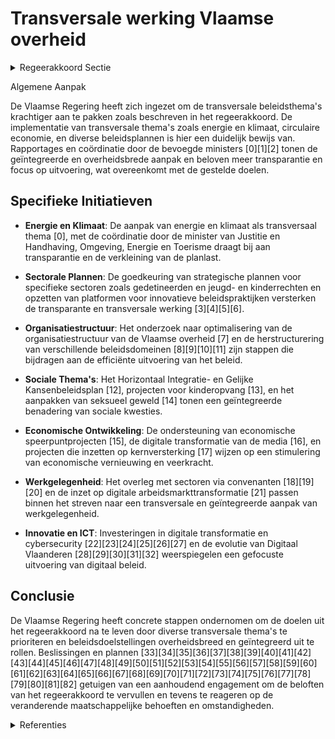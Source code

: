 # Transversale werking Vlaamse overheid

<details>
        <summary>Regeerakkoord Sectie </summary>
        <p>4.2.2 Transversale werking Vlaamse overheid We kiezen voor een nieuwe, krachtigere aanpak van de transversale beleidsthema’s: op initiatief van de bevoegde minister legt de Vlaamse regering voor deze thema’s een beperkt aantal prioritaire, overheidsbrede en geïntegreerde doelstellingen vast en bepaalt hierbij telkens ook welke beleidsdo-meinen en ministers gevat zijn. De vakminis-ters rapporteren vervolgens, voor zover ze gevat worden, via hun beleidsbrieven op welke manier ze uitvoering geven aan deze doelstellingen. Deze werkwijze zorgt voor meer transparantie, creëert meer mogelijk-heden om dwarsverbanden te leggen tussen de verschillende transversale beleidsthema’s, en vermindert de planlast zodat meer gefocust kan worden op de uitvoering van het beleid. </p>
        </details> 

Algemene Aanpak

De Vlaamse Regering heeft zich ingezet om de transversale beleidsthema's krachtiger aan te pakken zoals beschreven in het regeerakkoord. De implementatie van transversale thema's zoals energie en klimaat, circulaire economie, en diverse beleidsplannen is hier een duidelijk bewijs van. Rapportages en coördinatie door de bevoegde ministers \[0\]\[1\]\[2\] tonen de geïntegreerde en overheidsbrede aanpak en beloven meer transparantie en focus op uitvoering, wat overeenkomt met de gestelde doelen.

## Specifieke Initiatieven

- **Energie en Klimaat**: De aanpak van energie en klimaat als transversaal thema \[0\], met de coördinatie door de minister van Justitie en Handhaving, Omgeving, Energie en Toerisme draagt bij aan transparantie en de verkleining van de planlast.

- **Sectorale Plannen**: De goedkeuring van strategische plannen voor specifieke sectoren zoals gedetineerden en jeugd- en kinderrechten en opzetten van platformen voor innovatieve beleidspraktijken versterken de transparante en transversale werking \[3\]\[4\]\[5\]\[6\].

- **Organisatiestructuur**: Het onderzoek naar optimalisering van de organisatiestructuur van de Vlaamse overheid \[7\] en de herstructurering van verschillende beleidsdomeinen \[8\]\[9\]\[10\]\[11\] zijn stappen die bijdragen aan de efficiënte uitvoering van het beleid.

- **Sociale Thema's**: Het Horizontaal Integratie- en Gelijke Kansenbeleidsplan \[12\], projecten voor kinderopvang \[13\], en het aanpakken van seksueel geweld \[14\] tonen een geïntegreerde benadering van sociale kwesties.

- **Economische Ontwikkeling**: De ondersteuning van economische speerpuntprojecten \[15\], de digitale transformatie van de media \[16\], en projecten die inzetten op kernversterking \[17\] wijzen op een stimulering van economische vernieuwing en veerkracht.

- **Werkgelegenheid**: Het overleg met sectoren via convenanten \[18\]\[19\]\[20\] en de inzet op digitale arbeidsmarkttransformatie \[21\] passen binnen het streven naar een transversale en geïntegreerde aanpak van werkgelegenheid.

- **Innovatie en ICT**: Investeringen in digitale transformatie en cybersecurity \[22\]\[23\]\[24\]\[25\]\[26\]\[27\] en de evolutie van Digitaal Vlaanderen \[28\]\[29\]\[30\]\[31\]\[32\] weerspiegelen een gefocuste uitvoering van digitaal beleid.

## Conclusie

De Vlaamse Regering heeft concrete stappen ondernomen om de doelen uit het regeerakkoord na te leven door diverse transversale thema's te prioriteren en beleidsdoelstellingen overheidsbreed en geïntegreerd uit te rollen. Beslissingen en plannen \[33\]\[34\]\[35\]\[36\]\[37\]\[38\]\[39\]\[40\]\[41\]\[42\]\[43\]\[44\]\[45\]\[46\]\[47\]\[48\]\[49\]\[50\]\[51\]\[52\]\[53\]\[54\]\[55\]\[56\]\[57\]\[58\]\[59\]\[60\]\[61\]\[62\]\[63\]\[64\]\[65\]\[66\]\[67\]\[68\]\[69\]\[70\]\[71\]\[72\]\[73\]\[74\]\[75\]\[76\]\[77\]\[78\]\[79\]\[80\]\[81\]\[82\] getuigen van een aanhoudend engagement om de beloften van het regeerakkoord te vervullen en tevens te reageren op de veranderende maatschappelijke behoeften en omstandigheden.

<details>
        <summary> Referenties</summary>
        
**[\[0\]](https://beslissingenvlaamseregering.vlaanderen.be/?search=Energie%20en%20klimaat%20als%20transversaal%20thema&dateOption=select&startDate=2020-04-03T08%3A00%3A00Z&endDate=2020-04-03T08%3A00%3A00Z)** : **(2020-04-03)** Energie en klimaat als transversaal thema 

**[\[1\]]** : **(2020-07-10)**  

**[\[2\]](https://beslissingenvlaamseregering.vlaanderen.be/?search=Bijsturing%20intern%20Klimaatplan%20Vlaamse%20overheid&dateOption=select&startDate=2022-07-15T08%3A00%3A00Z&endDate=2022-07-15T08%3A00%3A00Z)** : **(2022-07-15)** Bijsturing intern Klimaatplan Vlaamse overheid 

**[\[3\]](https://beslissingenvlaamseregering.vlaanderen.be/?search=Vlaams%20strategisch%20plan%20%E2%80%98hulp-%20en%20dienstverlening%20aan%20gedetineerden%20en%20ge%C3%AFnterneerden%202020-2025%E2%80%99%3A%20transversaal%20doelstellingenkader&dateOption=select&startDate=2020-04-24T08%3A00%3A00Z&endDate=2020-04-24T08%3A00%3A00Z)** : **(2020-04-24)** Vlaams strategisch plan ‘hulp- en dienstverlening aan gedetineerden en geïnterneerden 2020-2025’: transversaal doelstellingenkader 

**[\[4\]](https://beslissingenvlaamseregering.vlaanderen.be/?search=Vlaams%20jeugd-%20en%20kinderrechtenbeleidsplan%3A%20vijf%20prioritaire%20doelstellingen&dateOption=select&startDate=2020-02-07T09%3A00%3A00Z&endDate=2020-02-07T09%3A00%3A00Z)** : **(2020-02-07)** Vlaams jeugd- en kinderrechtenbeleidsplan: vijf prioritaire doelstellingen 

**[\[5\]](https://beslissingenvlaamseregering.vlaanderen.be/?search=N-project%20%27Platform%20Innovatieve%20Beleidspraktijken%27&dateOption=select&startDate=2020-07-17T08%3A00%3A00Z&endDate=2020-07-17T08%3A00%3A00Z)** : **(2020-07-17)** N-project 'Platform Innovatieve Beleidspraktijken' 

**[\[6\]](https://beslissingenvlaamseregering.vlaanderen.be/?search=Vlaams%20jeugd-%20en%20kinderrechtenbeleidsplan%3A%20vijf%20prioritaire%20doelstellingen&dateOption=select&startDate=2020-03-13T09%3A00%3A00Z&endDate=2020-03-13T09%3A00%3A00Z)** : **(2020-03-13)** Vlaams jeugd- en kinderrechtenbeleidsplan: vijf prioritaire doelstellingen 

**[\[7\]](https://beslissingenvlaamseregering.vlaanderen.be/?search=Plan%20Vlaamse%20Veerkracht%3A%20Onderzoek%20optimalisering%20organisatiestructuur%20Vlaamse%20overheid%20&dateOption=select&startDate=2022-11-18T09%3A00%3A00Z&endDate=2022-11-18T09%3A00%3A00Z)** : **(2022-11-18)** Plan Vlaamse Veerkracht: Onderzoek optimalisering organisatiestructuur Vlaamse overheid  

**[\[8\]](https://beslissingenvlaamseregering.vlaanderen.be/?search=Samenvoeging%20beleidsdomeinen%20Kanselarij%20en%20Bestuur%20en%20Internationaal%20Vlaanderen&dateOption=select&startDate=2020-07-10T08%3A00%3A00Z&endDate=2020-07-10T08%3A00%3A00Z)** : **(2020-07-10)** Samenvoeging beleidsdomeinen Kanselarij en Bestuur en Internationaal Vlaanderen 

**[\[9\]](https://beslissingenvlaamseregering.vlaanderen.be/?search=Samenvoeging%20beleidsdomeinen%20Kanselarij%20en%20Bestuur%20en%20Internationaal%20Vlaanderen&dateOption=select&startDate=2020-09-11T08%3A00%3A00Z&endDate=2020-09-11T08%3A00%3A00Z)** : **(2020-09-11)** Samenvoeging beleidsdomeinen Kanselarij en Bestuur en Internationaal Vlaanderen 

**[\[10\]](https://beslissingenvlaamseregering.vlaanderen.be/?search=Samenstelling%20en%20werking%20Stuurorgaan%20Vlaams%20informatie-%20en%20ICT-beleid%3A%20wijzigingsbesluit&dateOption=select&startDate=2020-06-26T08%3A00%3A00Z&endDate=2020-06-26T08%3A00%3A00Z)** : **(2020-06-26)** Samenstelling en werking Stuurorgaan Vlaams informatie- en ICT-beleid: wijzigingsbesluit 

**[\[11\]](https://beslissingenvlaamseregering.vlaanderen.be/?search=Wijziging%20diverse%20besluiten%20naar%20aanleiding%20van%20de%20reorganisatie%20van%20ICT%20binnen%20het%20beleidsdomein%20Kanselarij%2C%20Bestuur%2C%20Buitenlandse%20Zaken%20en%20Justitie&dateOption=select&startDate=2021-01-29T09%3A00%3A00Z&endDate=2021-01-29T09%3A00%3A00Z)** : **(2021-01-29)** Wijziging diverse besluiten naar aanleiding van de reorganisatie van ICT binnen het beleidsdomein Kanselarij, Bestuur, Buitenlandse Zaken en Justitie 

**[\[12\]](https://beslissingenvlaamseregering.vlaanderen.be/?search=Horizontaal%20Integratie-%20en%20Gelijke%20Kansenbeleidsplan%202020-2024%3A%20herverdelingsbesluit&dateOption=select&startDate=2020-10-23T08%3A00%3A00Z&endDate=2020-10-23T08%3A00%3A00Z)** : **(2020-10-23)** Horizontaal Integratie- en Gelijke Kansenbeleidsplan 2020-2024: herverdelingsbesluit 

**[\[13\]](https://beslissingenvlaamseregering.vlaanderen.be/?search=Plan%20Vlaamse%20Veerkracht%3A%20Financiering%20projecten%20die%20inzetten%20op%20een%20doorgaande%20lijn%20tussen%20kinderopvang%20van%20baby%E2%80%99s%20en%20peuters%2C%20kleuteronderwijs%20en%20kleuteropvang&dateOption=select&startDate=2021-06-04T08%3A00%3A00Z&endDate=2021-06-04T08%3A00%3A00Z)** : **(2021-06-04)** Plan Vlaamse Veerkracht: Financiering projecten die inzetten op een doorgaande lijn tussen kinderopvang van baby’s en peuters, kleuteronderwijs en kleuteropvang 

**[\[14\]](https://beslissingenvlaamseregering.vlaanderen.be/?search=Vlaams%20actieplan%20ter%20bestrijding%20van%20seksueel%20geweld&dateOption=select&startDate=2020-10-23T08%3A00%3A00Z&endDate=2020-10-23T08%3A00%3A00Z)** : **(2020-10-23)** Vlaams actieplan ter bestrijding van seksueel geweld 

**[\[15\]]** : **(2020-04-24)**  

**[\[16\]](https://beslissingenvlaamseregering.vlaanderen.be/?search=Plan%20Vlaamse%20Veerkracht%3A%20Digitale%20transformatie%20en%20innovatie%20Vlaamse%20Media&dateOption=select&startDate=2021-04-02T08%3A00%3A00Z&endDate=2021-04-02T08%3A00%3A00Z)** : **(2021-04-02)** Plan Vlaamse Veerkracht: Digitale transformatie en innovatie Vlaamse Media 

**[\[17\]](https://beslissingenvlaamseregering.vlaanderen.be/?search=Plan%20Vlaamse%20Veerkracht%3A%20Investeren%20in%20kernversterking%20via%20projectoproepen&dateOption=select&startDate=2022-02-25T09%3A00%3A00Z&endDate=2022-02-25T09%3A00%3A00Z)** : **(2022-02-25)** Plan Vlaamse Veerkracht: Investeren in kernversterking via projectoproepen 

**[\[18\]](https://beslissingenvlaamseregering.vlaanderen.be/?search=Voorontwerp%20van%20decreet%20over%20de%20sectorconvenants%20en%20de%20intersectorale%20convenants%20in%20het%20kader%20van%20het%20Vlaamse%20werkgelegenheidsbeleid&dateOption=select&startDate=2022-10-07T08%3A00%3A00Z&endDate=2022-10-07T08%3A00%3A00Z)** : **(2022-10-07)** Voorontwerp van decreet over de sectorconvenants en de intersectorale convenants in het kader van het Vlaamse werkgelegenheidsbeleid 

**[\[19\]](https://beslissingenvlaamseregering.vlaanderen.be/?search=Ontwerpdecreet%20over%20de%20sectorconvenants%20en%20de%20intersectorale%20convenants%20in%20het%20kader%20van%20het%20Vlaamse%20werkgelegenheidsbeleid&dateOption=select&startDate=2022-12-02T09%3A00%3A00Z&endDate=2022-12-02T09%3A00%3A00Z)** : **(2022-12-02)** Ontwerpdecreet over de sectorconvenants en de intersectorale convenants in het kader van het Vlaamse werkgelegenheidsbeleid 

**[\[20\]](https://beslissingenvlaamseregering.vlaanderen.be/?search=Sectorconvenants%20in%20het%20raam%20van%20het%20Vlaamse%20werkgelegenheidsbeleid&dateOption=select&startDate=2021-03-05T09%3A00%3A00Z&endDate=2021-03-05T09%3A00%3A00Z)** : **(2021-03-05)** Sectorconvenants in het raam van het Vlaamse werkgelegenheidsbeleid 

**[\[21\]](https://beslissingenvlaamseregering.vlaanderen.be/?search=Plan%20Vlaamse%20Veerkracht%3A%20Transitiepunten%20in%20Vlaanderen&dateOption=select&startDate=2022-09-16T08%3A00%3A00Z&endDate=2022-09-16T08%3A00%3A00Z)** : **(2022-09-16)** Plan Vlaamse Veerkracht: Transitiepunten in Vlaanderen 

**[\[22\]](https://beslissingenvlaamseregering.vlaanderen.be/?search=Strategisch%20plan%20Stuurorgaan%20Vlaams%20Informatie-%20en%20ICT-beleid&dateOption=select&startDate=2020-06-26T08%3A00%3A00Z&endDate=2020-06-26T08%3A00%3A00Z)** : **(2020-06-26)** Strategisch plan Stuurorgaan Vlaams Informatie- en ICT-beleid 

**[\[23\]](https://beslissingenvlaamseregering.vlaanderen.be/?search=Plan%20Vlaamse%20veerkracht%3A%20dossier%20151&dateOption=select&startDate=2021-03-12T09%3A00%3A00Z&endDate=2021-03-12T09%3A00%3A00Z)** : **(2021-03-12)** Plan Vlaamse veerkracht: dossier 151 

**[\[24\]](https://beslissingenvlaamseregering.vlaanderen.be/?search=Digitale%20dienstverleningsstrategie%20voor%20de%20Vlaamse%20overheden&dateOption=select&startDate=2022-07-08T08%3A00%3A00Z&endDate=2022-07-08T08%3A00%3A00Z)** : **(2022-07-08)** Digitale dienstverleningsstrategie voor de Vlaamse overheden 

**[\[25\]](https://beslissingenvlaamseregering.vlaanderen.be/?search=Plan%20Vlaamse%20Veerkracht%3A%20dossier%20118&dateOption=select&startDate=2021-05-21T08%3A00%3A00Z&endDate=2021-05-21T08%3A00%3A00Z)** : **(2021-05-21)** Plan Vlaamse Veerkracht: dossier 118 

**[\[26\]](https://beslissingenvlaamseregering.vlaanderen.be/?search=Plan%20Vlaamse%20Veerkracht%3A%20Cybersecurity%20en%20uitrol%20centraal%20systeem%20van%20veiligheidsbouwstenen%20en%20het%20beheer%20van%20veiligheidsevenementen%20en%20%E2%80%93informatie%20%28SIEM%29&dateOption=select&startDate=2021-06-25T08%3A00%3A00Z&endDate=2021-06-25T08%3A00%3A00Z)** : **(2021-06-25)** Plan Vlaamse Veerkracht: Cybersecurity en uitrol centraal systeem van veiligheidsbouwstenen en het beheer van veiligheidsevenementen en –informatie (SIEM) 

**[\[27\]](https://beslissingenvlaamseregering.vlaanderen.be/?search=Samenstelling%20en%20werking%20Stuurorgaan%20Vlaams%20informatie-%20en%20ICT-beleid%3A%20wijzigingsbesluit&dateOption=select&startDate=2020-09-04T08%3A00%3A00Z&endDate=2020-09-04T08%3A00%3A00Z)** : **(2020-09-04)** Samenstelling en werking Stuurorgaan Vlaams informatie- en ICT-beleid: wijzigingsbesluit 

**[\[28\]](https://beslissingenvlaamseregering.vlaanderen.be/?search=Naar%20een%20kader%20voor%20het%20Vlaams%20kennisveiligheidsbeleid&dateOption=select&startDate=2022-10-28T08%3A00%3A00Z&endDate=2022-10-28T08%3A00%3A00Z)** : **(2022-10-28)** Naar een kader voor het Vlaams kennisveiligheidsbeleid 

**[\[29\]](https://beslissingenvlaamseregering.vlaanderen.be/?search=Bekrachtiging%20Vlaamse%20datastrategie&dateOption=select&startDate=2022-03-18T09%3A00%3A00Z&endDate=2022-03-18T09%3A00%3A00Z)** : **(2022-03-18)** Bekrachtiging Vlaamse datastrategie 

**[\[30\]](https://beslissingenvlaamseregering.vlaanderen.be/?search=Plan%20Vlaamse%20Veerkracht%3A%20uitgaventoetsing%20Modal%20Shift%20Goederenvervoer&dateOption=select&startDate=2022-12-16T09%3A00%3A00Z&endDate=2022-12-16T09%3A00%3A00Z)** : **(2022-12-16)** Plan Vlaamse Veerkracht: uitgaventoetsing Modal Shift Goederenvervoer 

**[\[31\]](https://beslissingenvlaamseregering.vlaanderen.be/?search=Relanceplan%20Vlaamse%20Veerkracht%20MOW&dateOption=select&startDate=2022-05-13T08%3A00%3A00Z&endDate=2022-05-13T08%3A00%3A00Z)** : **(2022-05-13)** Relanceplan Vlaamse Veerkracht MOW 

**[\[32\]](https://beslissingenvlaamseregering.vlaanderen.be/?search=Themazetting%20projecten%20onderwijskundig%20beleids-%20en%20praktijkgericht%20wetenschappelijk%20onderzoek%202022&dateOption=select&startDate=2022-03-11T09%3A00%3A00Z&endDate=2022-03-11T09%3A00%3A00Z)** : **(2022-03-11)** Themazetting projecten onderwijskundig beleids- en praktijkgericht wetenschappelijk onderzoek 2022 

**[\[33\]]** : **(2020-02-07)**  

**[\[34\]](https://beslissingenvlaamseregering.vlaanderen.be/?search=Conceptnota%3A%20%E2%80%9CDe%20Vlaamse%20overheid%20dynamiseren%20via%205-sporenbeleid%E2%80%9D&dateOption=select&startDate=2022-12-16T09%3A00%3A00Z&endDate=2022-12-16T09%3A00%3A00Z)** : **(2022-12-16)** Conceptnota: “De Vlaamse overheid dynamiseren via 5-sporenbeleid” 

**[\[35\]](https://beslissingenvlaamseregering.vlaanderen.be/?search=Conceptnota%3A%20%E2%80%9CDe%20Vlaamse%20overheid%20dynamiseren%20via%205-sporenbeleid%E2%80%9D&dateOption=select&startDate=2021-06-25T08%3A00%3A00Z&endDate=2021-06-25T08%3A00%3A00Z)** : **(2021-06-25)** Conceptnota: “De Vlaamse overheid dynamiseren via 5-sporenbeleid” 

**[\[36\]](https://beslissingenvlaamseregering.vlaanderen.be/?search=Conceptnota%3A%20%E2%80%9CDe%20Vlaamse%20overheid%20dynamiseren%20via%205-sporenbeleid%E2%80%9D&dateOption=select&startDate=2021-10-29T09%3A15%3A00Z&endDate=2021-10-29T09%3A15%3A00Z)** : **(2021-10-29)** Conceptnota: “De Vlaamse overheid dynamiseren via 5-sporenbeleid” 

**[\[37\]](https://beslissingenvlaamseregering.vlaanderen.be/?search=Institutionele%20hervormingen%3A%20oprichting%20interfederale%20ambtelijke%20thematische%20werkgroepen&dateOption=select&startDate=2022-02-11T09%3A00%3A00Z&endDate=2022-02-11T09%3A00%3A00Z)** : **(2022-02-11)** Institutionele hervormingen: oprichting interfederale ambtelijke thematische werkgroepen 

**[\[38\]]** : **(2020-06-26)**  

**[\[39\]](https://beslissingenvlaamseregering.vlaanderen.be/?search=Overlegcomit%C3%A9%20Federale%20regering%20-%20gemeenschaps-%20en%20gewestregeringen%3A%20vertegenwoordiging%20van%20de%20Vlaamse%20Regering%20en%20adviesverlening%20door%20de%20beleidsdomeinen&dateOption=select&startDate=2019-10-11T08%3A00%3A00Z&endDate=2019-10-11T08%3A00%3A00Z)** : **(2019-10-11)** Overlegcomité Federale regering - gemeenschaps- en gewestregeringen: vertegenwoordiging van de Vlaamse Regering en adviesverlening door de beleidsdomeinen 

**[\[40\]](https://beslissingenvlaamseregering.vlaanderen.be/?search=Plan%20Vlaamse%20Veerkracht%3A%20inzetten%20middelen%20beleidsdomein%20MOW&dateOption=select&startDate=2021-03-05T09%3A00%3A00Z&endDate=2021-03-05T09%3A00%3A00Z)** : **(2021-03-05)** Plan Vlaamse Veerkracht: inzetten middelen beleidsdomein MOW 

**[\[41\]](https://beslissingenvlaamseregering.vlaanderen.be/?search=Wijziging%20kabinetsbesluit%3A%20verdeling%20personeelsleden%20kabinetten%20beter%20afstemmen%20op%20gewicht%20inhoudelijke%20bevoegdheden&dateOption=select&startDate=2023-11-23T16%3A00%3A00Z&endDate=2023-11-23T16%3A00%3A00Z)** : **(2023-11-23)** Wijziging kabinetsbesluit: verdeling personeelsleden kabinetten beter afstemmen op gewicht inhoudelijke bevoegdheden 

**[\[42\]]** : **(2020-09-22)**  

**[\[43\]](https://beslissingenvlaamseregering.vlaanderen.be/?search=Regiovorming%20met%20intergemeentelijke%20en%20bovenlokale%20samenwerking&dateOption=select&startDate=2020-10-09T08%3A00%3A00Z&endDate=2020-10-09T08%3A00%3A00Z)** : **(2020-10-09)** Regiovorming met intergemeentelijke en bovenlokale samenwerking 

**[\[44\]](https://beslissingenvlaamseregering.vlaanderen.be/?search=Wijziging%20kabinetsbesluit%3A%20verdeling%20personeelsleden%20kabinetten%20beter%20afstemmen%20op%20gewicht%20inhoudelijke%20bevoegdheden&dateOption=select&startDate=2023-12-15T09%3A00%3A00Z&endDate=2023-12-15T09%3A00%3A00Z)** : **(2023-12-15)** Wijziging kabinetsbesluit: verdeling personeelsleden kabinetten beter afstemmen op gewicht inhoudelijke bevoegdheden 

**[\[45\]](https://beslissingenvlaamseregering.vlaanderen.be/?search=Plan%20Vlaamse%20Veerkracht%3A%20Subsidi%C3%ABring%20en%20ondersteuning%20van%20de%20lokale%20besturen%20in%20functie%20van%20het%20realiseren%20van%20samenwerkingsverbanden%20ge%C3%AFntegreerd%20breed%20onthaal%20in%20heel%20Vlaanderen%20en%20Brussel&dateOption=select&startDate=2021-07-16T06%3A00%3A00Z&endDate=2021-07-16T06%3A00%3A00Z)** : **(2021-07-16)** Plan Vlaamse Veerkracht: Subsidiëring en ondersteuning van de lokale besturen in functie van het realiseren van samenwerkingsverbanden geïntegreerd breed onthaal in heel Vlaanderen en Brussel 

**[\[46\]](https://beslissingenvlaamseregering.vlaanderen.be/?search=Herverdeling%20provisioneel%20krediet%3A%20communicatiestrategie%20voor%20het%205-sporenbeleid&dateOption=select&startDate=2023-12-22T09%3A00%3A00Z&endDate=2023-12-22T09%3A00%3A00Z)** : **(2023-12-22)** Herverdeling provisioneel krediet: communicatiestrategie voor het 5-sporenbeleid 

**[\[47\]](https://beslissingenvlaamseregering.vlaanderen.be/?search=Plan%20Vlaamse%20Veerkracht%3A%20Hybride%20digitale%20werkplek&dateOption=select&startDate=2021-06-25T08%3A00%3A00Z&endDate=2021-06-25T08%3A00%3A00Z)** : **(2021-06-25)** Plan Vlaamse Veerkracht: Hybride digitale werkplek 

**[\[48\]](https://beslissingenvlaamseregering.vlaanderen.be/?search=Regiovorming%3A%20afbakening%20referentieregio%E2%80%99s%20en%20vervolgtraject&dateOption=select&startDate=2021-03-12T09%3A00%3A00Z&endDate=2021-03-12T09%3A00%3A00Z)** : **(2021-03-12)** Regiovorming: afbakening referentieregio’s en vervolgtraject 

**[\[49\]]** : **(2020-07-10)**  

**[\[50\]](https://beslissingenvlaamseregering.vlaanderen.be/?search=Plan%20Vlaamse%20Veerkracht%3A%20dossiers%2072%20en%20129&dateOption=select&startDate=2021-05-07T08%3A00%3A00Z&endDate=2021-05-07T08%3A00%3A00Z)** : **(2021-05-07)** Plan Vlaamse Veerkracht: dossiers 72 en 129 

**[\[51\]]** : **(2020-06-26)**  

**[\[52\]](https://beslissingenvlaamseregering.vlaanderen.be/?search=Beleidsprioriteiten%20bovenlokale%20cultuurwerking&dateOption=select&startDate=2020-06-26T08%3A00%3A00Z&endDate=2020-06-26T08%3A00%3A00Z)** : **(2020-06-26)** Beleidsprioriteiten bovenlokale cultuurwerking 

**[\[53\]](https://beslissingenvlaamseregering.vlaanderen.be/?search=Strategie%20voor%20Informatieveiligheid%20binnen%20%28de%20dienstverlening%20van%29%20de%20Vlaamse%20overheid&dateOption=select&startDate=2021-10-15T08%3A00%3A00Z&endDate=2021-10-15T08%3A00%3A00Z)** : **(2021-10-15)** Strategie voor Informatieveiligheid binnen (de dienstverlening van) de Vlaamse overheid 

**[\[54\]]** : **(2020-10-02)**  

**[\[55\]](https://beslissingenvlaamseregering.vlaanderen.be/?search=Vertegenwoordiging%20van%20de%20Vlaamse%20Regering%20in%20de%20Interministeri%C3%ABle%20Conferenties&dateOption=select&startDate=2022-06-10T08%3A00%3A00Z&endDate=2022-06-10T08%3A00%3A00Z)** : **(2022-06-10)** Vertegenwoordiging van de Vlaamse Regering in de Interministeriële Conferenties 

**[\[56\]](https://beslissingenvlaamseregering.vlaanderen.be/?search=Plan%20Vlaamse%20Veerkracht%3A%20Financiering%20projecten%20die%20inzetten%20op%20een%20doorgaande%20lijn%20tussen%20kinderopvang%20van%20baby%E2%80%99s%20en%20peuters%2C%20kleuteronderwijs%20en%20kleuteropvang&dateOption=select&startDate=2021-07-16T06%3A00%3A00Z&endDate=2021-07-16T06%3A00%3A00Z)** : **(2021-07-16)** Plan Vlaamse Veerkracht: Financiering projecten die inzetten op een doorgaande lijn tussen kinderopvang van baby’s en peuters, kleuteronderwijs en kleuteropvang 

**[\[57\]](https://beslissingenvlaamseregering.vlaanderen.be/?search=Themazetting%20projecten%20onderwijskundig%20beleids-%20en%20praktijkgericht%20wetenschappelijk%20onderzoek%202023&dateOption=select&startDate=2023-03-31T08%3A00%3A00Z&endDate=2023-03-31T08%3A00%3A00Z)** : **(2023-03-31)** Themazetting projecten onderwijskundig beleids- en praktijkgericht wetenschappelijk onderzoek 2023 

**[\[58\]](https://beslissingenvlaamseregering.vlaanderen.be/?search=Knelpuntfuncties%20binnen%20de%20Vlaamse%20overheid&dateOption=select&startDate=2021-01-15T09%3A00%3A00Z&endDate=2021-01-15T09%3A00%3A00Z)** : **(2021-01-15)** Knelpuntfuncties binnen de Vlaamse overheid 

**[\[59\]](https://beslissingenvlaamseregering.vlaanderen.be/?search=Voorontwerp%20van%20decreet%20over%20de%20sectorconvenants%20en%20de%20intersectorale%20convenants%20in%20het%20kader%20van%20het%20Vlaamse%20werkgelegenheidsbeleid&dateOption=select&startDate=2022-07-15T08%3A00%3A00Z&endDate=2022-07-15T08%3A00%3A00Z)** : **(2022-07-15)** Voorontwerp van decreet over de sectorconvenants en de intersectorale convenants in het kader van het Vlaamse werkgelegenheidsbeleid 

**[\[60\]]** : **(2020-07-03)**  

**[\[61\]]** : **(2020-03-13)**  

**[\[62\]](https://beslissingenvlaamseregering.vlaanderen.be/?search=Expertisenetwerken%20Openbaar%20Ministerie%3A%20afgevaardigden%20Vlaamse%20Regering&dateOption=select&startDate=2022-04-22T08%3A00%3A00Z&endDate=2022-04-22T08%3A00%3A00Z)** : **(2022-04-22)** Expertisenetwerken Openbaar Ministerie: afgevaardigden Vlaamse Regering 

**[\[63\]](https://beslissingenvlaamseregering.vlaanderen.be/?search=Expertisenetwerken%20Openbaar%20Ministerie%3A%20afgevaardigden%20Vlaamse%20Regering&dateOption=select&startDate=2023-06-23T08%3A00%3A00Z&endDate=2023-06-23T08%3A00%3A00Z)** : **(2023-06-23)** Expertisenetwerken Openbaar Ministerie: afgevaardigden Vlaamse Regering 

**[\[64\]](https://beslissingenvlaamseregering.vlaanderen.be/?search=Geco%C3%B6rdineerd%20Vlaams%20vrijwilligersbeleid%3A%20geactualiseerd%20doelstellingenkader%20en%20aanzet%20actieplan%202020-2024&dateOption=select&startDate=2020-07-10T08%3A00%3A00Z&endDate=2020-07-10T08%3A00%3A00Z)** : **(2020-07-10)** Gecoördineerd Vlaams vrijwilligersbeleid: geactualiseerd doelstellingenkader en aanzet actieplan 2020-2024 

**[\[65\]](https://beslissingenvlaamseregering.vlaanderen.be/?search=Plan%20Vlaamse%20Veerkracht%3A%20Impulsprogramma%20-%20Innovatie%20in%20gezondheid%20en%20zorg&dateOption=select&startDate=2021-06-18T08%3A00%3A00Z&endDate=2021-06-18T08%3A00%3A00Z)** : **(2021-06-18)** Plan Vlaamse Veerkracht: Impulsprogramma - Innovatie in gezondheid en zorg 

**[\[66\]](https://beslissingenvlaamseregering.vlaanderen.be/?search=Plan%20Vlaamse%20Veerkracht%3A%20Digitale%20transformatie%20cultuursector%3A%20%E2%80%98doelgericht%20digitaal%20transformeren%E2%80%99%20%28VV072%29%20en%20%E2%80%98koppeling%20databanken%20en%20betere%20informatiedoorstroming%E2%80%99&dateOption=select&startDate=2021-07-16T06%3A00%3A00Z&endDate=2021-07-16T06%3A00%3A00Z)** : **(2021-07-16)** Plan Vlaamse Veerkracht: Digitale transformatie cultuursector: ‘doelgericht digitaal transformeren’ (VV072) en ‘koppeling databanken en betere informatiedoorstroming’ 

**[\[67\]](https://beslissingenvlaamseregering.vlaanderen.be/?search=Schriftelijke%20vraag%20van%206%20januari%202021%20van%20de%20heer%20Peter%20Van%20Rompuy%2C%20gesteld%20aan%20alle%20Vlaamse%20ministers%2C%20betreffende%20%22Vlaamse%20overheid%20-%20Uitbestede%20taken%22&dateOption=select&startDate=2021-01-15T09%3A00%3A00Z&endDate=2021-01-15T09%3A00%3A00Z)** : **(2021-01-15)** Schriftelijke vraag van 6 januari 2021 van de heer Peter Van Rompuy, gesteld aan alle Vlaamse ministers, betreffende "Vlaamse overheid - Uitbestede taken" 

**[\[68\]](https://beslissingenvlaamseregering.vlaanderen.be/?search=Plan%20Vlaamse%20Veerkracht%3A%20Bijstellen%20relancemiddelen%20MOW&dateOption=select&startDate=2022-11-10T07%3A00%3A00Z&endDate=2022-11-10T07%3A00%3A00Z)** : **(2022-11-10)** Plan Vlaamse Veerkracht: Bijstellen relancemiddelen MOW 

**[\[69\]](https://beslissingenvlaamseregering.vlaanderen.be/?search=Schriftelijke%20vraag%20van%204%20februari%202022%20van%20mevrouw%20Adeline%20Blancquaert%2C%20gesteld%20aan%20meerdere%20Vlaamse%20ministers%2C%20betreffende%20%22Vlaamse%20handhavingsbevoegdheden%20%E2%80%93%20Versnippering%22&dateOption=select&startDate=2022-02-11T09%3A00%3A00Z&endDate=2022-02-11T09%3A00%3A00Z)** : **(2022-02-11)** Schriftelijke vraag van 4 februari 2022 van mevrouw Adeline Blancquaert, gesteld aan meerdere Vlaamse ministers, betreffende "Vlaamse handhavingsbevoegdheden – Versnippering" 

**[\[70\]](https://beslissingenvlaamseregering.vlaanderen.be/?search=Visienota%20%27Vlaams%20Gamebeleid%202022-2025%27&dateOption=select&startDate=2022-03-25T09%3A00%3A00Z&endDate=2022-03-25T09%3A00%3A00Z)** : **(2022-03-25)** Visienota 'Vlaams Gamebeleid 2022-2025' 

**[\[71\]](https://beslissingenvlaamseregering.vlaanderen.be/?search=Schriftelijke%20vraag%20van%2026%20januari%202023%20van%20Willem-Frederik%20Schiltz%2C%20gesteld%20aan%20alle%20Vlaamse%20ministers%2C%20betreffende%20%E2%80%9CVlaamse%20overheid%20%E2%80%93%20Beleidsvoorbereiding%E2%80%9D&dateOption=select&startDate=2023-02-03T09%3A00%3A00Z&endDate=2023-02-03T09%3A00%3A00Z)** : **(2023-02-03)** Schriftelijke vraag van 26 januari 2023 van Willem-Frederik Schiltz, gesteld aan alle Vlaamse ministers, betreffende “Vlaamse overheid – Beleidsvoorbereiding” 

**[\[72\]](https://beslissingenvlaamseregering.vlaanderen.be/?search=Plan%20Vlaamse%20Veerkracht%3A%20dossier%20157&dateOption=select&startDate=2021-05-21T08%3A00%3A00Z&endDate=2021-05-21T08%3A00%3A00Z)** : **(2021-05-21)** Plan Vlaamse Veerkracht: dossier 157 

**[\[73\]](https://beslissingenvlaamseregering.vlaanderen.be/?search=Plan%20Vlaamse%20Veerkracht%3A%20dossier%20115&dateOption=select&startDate=2021-05-07T08%3A00%3A00Z&endDate=2021-05-07T08%3A00%3A00Z)** : **(2021-05-07)** Plan Vlaamse Veerkracht: dossier 115 

**[\[74\]](https://beslissingenvlaamseregering.vlaanderen.be/?search=Schriftelijke%20vraag%20van%203%20mei%202022%20van%20Brecht%20Warnez%2C%20gesteld%20aan%20alle%20Vlaamse%20ministers%2C%20betreffende%20%E2%80%9CBeleidsdomein%20X%20%E2%80%93%20Aanwerving%20via%20objectief%20wervingssysteem%E2%80%9D&dateOption=select&startDate=2022-05-13T08%3A00%3A00Z&endDate=2022-05-13T08%3A00%3A00Z)** : **(2022-05-13)** Schriftelijke vraag van 3 mei 2022 van Brecht Warnez, gesteld aan alle Vlaamse ministers, betreffende “Beleidsdomein X – Aanwerving via objectief wervingssysteem” 

**[\[75\]](https://beslissingenvlaamseregering.vlaanderen.be/?search=Vaste%20delegaties%20van%20de%20Vlaamse%20Regering%3A%20vertegenwoordiging%20in%20overleg-%20en%20onderhandelingsorganen&dateOption=select&startDate=2019-10-18T08%3A00%3A00Z&endDate=2019-10-18T08%3A00%3A00Z)** : **(2019-10-18)** Vaste delegaties van de Vlaamse Regering: vertegenwoordiging in overleg- en onderhandelingsorganen 

**[\[76\]](https://beslissingenvlaamseregering.vlaanderen.be/?search=Beleids-%20en%20beheerscyclus%20%28BBC%29%20lokale%20en%20provinciale%20besturen%3A%20wijzigingsbesluit&dateOption=select&startDate=2023-05-12T08%3A00%3A00Z&endDate=2023-05-12T08%3A00%3A00Z)** : **(2023-05-12)** Beleids- en beheerscyclus (BBC) lokale en provinciale besturen: wijzigingsbesluit 

**[\[77\]](https://beslissingenvlaamseregering.vlaanderen.be/?search=Verderzetting%20van%20het%20Programma%20Innovatieve%20Overheidsopdrachten%20als%20regulier%20innovatie-instrument%20binnen%20de%20VLAIO-werking&dateOption=select&startDate=2022-12-23T09%3A00%3A00Z&endDate=2022-12-23T09%3A00%3A00Z)** : **(2022-12-23)** Verderzetting van het Programma Innovatieve Overheidsopdrachten als regulier innovatie-instrument binnen de VLAIO-werking 

**[\[78\]](https://beslissingenvlaamseregering.vlaanderen.be/?search=Stuurorgaan%20Vlaams%20Informatie-%20en%20ICT-beleid%3A%20invulling%20Programma%20Vlaanderen%20Radicaal%20Digitaal%202&dateOption=select&startDate=2020-11-27T09%3A00%3A00Z&endDate=2020-11-27T09%3A00%3A00Z)** : **(2020-11-27)** Stuurorgaan Vlaams Informatie- en ICT-beleid: invulling Programma Vlaanderen Radicaal Digitaal 2 

**[\[79\]](https://beslissingenvlaamseregering.vlaanderen.be/?search=Waterbeleidsnota%202020-2025&dateOption=select&startDate=2020-04-03T08%3A00%3A00Z&endDate=2020-04-03T08%3A00%3A00Z)** : **(2020-04-03)** Waterbeleidsnota 2020-2025 

**[\[80\]](https://beslissingenvlaamseregering.vlaanderen.be/?search=Ontwerpbesluit%20van%20de%20Vlaamse%20Regering%20tot%20bepaling%20van%20de%20bevoegdheden%20van%20de%20leden%20van%20de%20Vlaamse%20Regering&dateOption=select&startDate=2019-10-02T12%3A00%3A00Z&endDate=2019-10-02T12%3A00%3A00Z)** : **(2019-10-02)** Ontwerpbesluit van de Vlaamse Regering tot bepaling van de bevoegdheden van de leden van de Vlaamse Regering 

**[\[81\]](https://beslissingenvlaamseregering.vlaanderen.be/?search=Plan%20Vlaamse%20Veerkracht%3A%20Operationalisering%20integratie%20erfgoeddatabanken&dateOption=select&startDate=2021-07-09T08%3A00%3A00Z&endDate=2021-07-09T08%3A00%3A00Z)** : **(2021-07-09)** Plan Vlaamse Veerkracht: Operationalisering integratie erfgoeddatabanken 

**[\[82\]](https://beslissingenvlaamseregering.vlaanderen.be/?search=Transitie%20deel%20internaten%20van%20beleidsodmein%20Onderwijs%20naar%20beleidsdomein%20Welzijn&dateOption=select&startDate=2023-08-31T08%3A00%3A00Z&endDate=2023-08-31T08%3A00%3A00Z)** : **(2023-08-31)** Transitie deel internaten van beleidsodmein Onderwijs naar beleidsdomein Welzijn 
        </details> 

